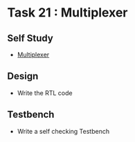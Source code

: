 # Task 21 : Multiplexer

## Self Study
- [Multiplexer](https://vlsiverify.com/verilog/verilog-codes/multiplexer/)

## Design
  - Write the RTL code

## Testbench
  - Write a self checking Testbench
